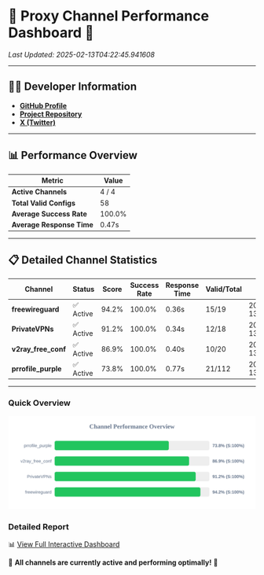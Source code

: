 # 🌟 Proxy Channel Performance Dashboard 🌟

_Last Updated: 2025-02-13T04:22:45.941608_

---

## 👩‍💻 Developer Information

- **[GitHub Profile](https://github.com/4n0nymou3)**  
- **[Project Repository](https://github.com/4n0nymou3/multi-proxy-config-fetcher)**  
- **[X (Twitter)](https://x.com/4n0nymou3)**  

---

## 📊 Performance Overview

| Metric                | Value       |
|-----------------------|-------------|
| **Active Channels**   | 4 / 4       |
| **Total Valid Configs** | 58          |
| **Average Success Rate** | 100.0%      |
| **Average Response Time** | 0.47s       |

---

## 📋 Detailed Channel Statistics

| Channel          | Status     | Score  | Success Rate | Response Time | Valid/Total | Last Success               |
|------------------|------------|--------|--------------|---------------|-------------|----------------------------|
| **freewireguard**  | ✅ Active  | 94.2%  | 100.0% | 0.36s         | 15/19       | 2025-02-13T04:22:45.939738 |
| **PrivateVPNs**  | ✅ Active  | 91.2%  | 100.0% | 0.34s         | 12/18       | 2025-02-13T04:22:45.557796 |
| **v2ray_free_conf**  | ✅ Active  | 86.9%  | 100.0% | 0.40s         | 10/20       | 2025-02-13T04:22:45.180332 |
| **prrofile_purple**  | ✅ Active  | 73.8%  | 100.0% | 0.77s         | 21/112       | 2025-02-13T04:22:44.743131 |

---

### Quick Overview
<div align="center">
  <a href="https://raw.githubusercontent.com/nullluser/NullRepo/refs/heads/main/assets/channel_stats_chart.svg">
    <img src="https://raw.githubusercontent.com/nullluser/NullRepo/refs/heads/main/assets/channel_stats_chart.svg" alt="Source Performance Statistics" width="800">
  </a>
</div>

### Detailed Report
📊 [View Full Interactive Dashboard](https://htmlpreview.github.io/?https://github.com/nullluser/NullRepo/blob/main/assets/performance_report.html)

🎉 **All channels are currently active and performing optimally!** 🎉
